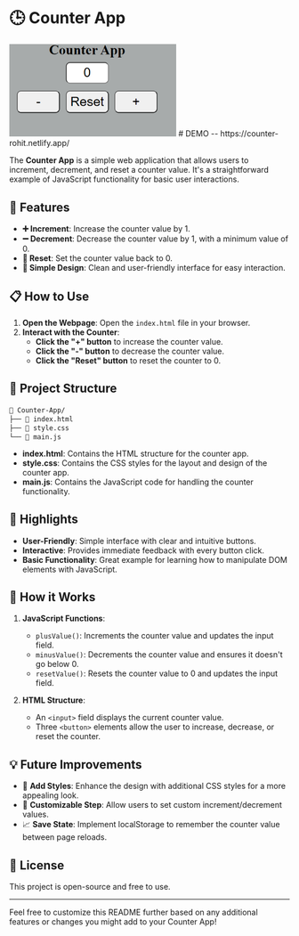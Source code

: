 # 🕒 Counter App
<img src="./counter.png" alt="Logo" width="300" />
# DEMO -- https://counter-rohit.netlify.app/

The **Counter App** is a simple web application that allows users to increment, decrement, and reset a counter value. It's a straightforward example of JavaScript functionality for basic user interactions.

## 🚀 Features

- **➕ Increment**: Increase the counter value by 1.
- **➖ Decrement**: Decrease the counter value by 1, with a minimum value of 0.
- **🔄 Reset**: Set the counter value back to 0.
- **🎨 Simple Design**: Clean and user-friendly interface for easy interaction.

## 📋 How to Use

1. **Open the Webpage**: Open the `index.html` file in your browser.
2. **Interact with the Counter**:
   - **Click the "+" button** to increase the counter value.
   - **Click the "-" button** to decrease the counter value.
   - **Click the "Reset" button** to reset the counter to 0.

## 📂 Project Structure

```
📁 Counter-App/
├── 📄 index.html
├── 📄 style.css
└── 📄 main.js
```

- **index.html**: Contains the HTML structure for the counter app.
- **style.css**: Contains the CSS styles for the layout and design of the counter app.
- **main.js**: Contains the JavaScript code for handling the counter functionality.

## 🌟 Highlights

- **User-Friendly**: Simple interface with clear and intuitive buttons.
- **Interactive**: Provides immediate feedback with every button click.
- **Basic Functionality**: Great example for learning how to manipulate DOM elements with JavaScript.

## 🤖 How it Works

1. **JavaScript Functions**:
   - `plusValue()`: Increments the counter value and updates the input field.
   - `minusValue()`: Decrements the counter value and ensures it doesn't go below 0.
   - `resetValue()`: Resets the counter value to 0 and updates the input field.

2. **HTML Structure**: 
   - An `<input>` field displays the current counter value.
   - Three `<button>` elements allow the user to increase, decrease, or reset the counter.

## 💡 Future Improvements

- 🌈 **Add Styles**: Enhance the design with additional CSS styles for a more appealing look.
- 🧮 **Customizable Step**: Allow users to set custom increment/decrement values.
- 📈 **Save State**: Implement localStorage to remember the counter value between page reloads.

## 📝 License

This project is open-source and free to use.

---

Feel free to customize this README further based on any additional features or changes you might add to your Counter App!
